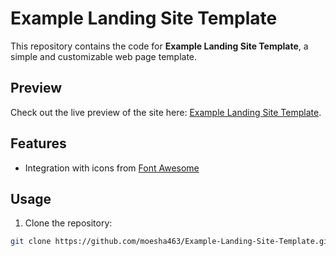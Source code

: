 # Example Landing Site Template

This repository contains the code for **Example Landing Site Template**, a simple and customizable web page template.

## Preview

Check out the live preview of the site here: [Example Landing Site Template](https://moesha463.github.io/Example-Landing-Site-Template/).

## Features

- Integration with icons from [Font Awesome](https://fontawesome.com/)

## Usage

1. Clone the repository:

```bash
git clone https://github.com/moesha463/Example-Landing-Site-Template.git
